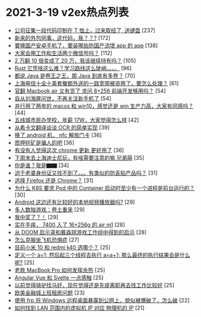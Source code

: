 # 2021-3-19 v2ex热点列表

+ [公司征集一段代码印制在 T 恤上，过来取经了, 送键盘](https://www.v2ex.com/t/763130#reply237) [237]
+ [新来的外包同事，这代码，我？？?](https://www.v2ex.com/t/763063#reply172) [172]
+ [要换国产安卓手机了，要装哪些防国产流氓 app 的 app](https://www.v2ex.com/t/763097#reply138) [138]
+ [大家会用工作和生活两个微信号吗？](https://www.v2ex.com/t/763052#reply112) [112]
+ [2 万翻 10 倍变成了 20 万，我该继续持有吗？](https://www.v2ex.com/t/763109#reply105) [105]
+ [Rust 它凭啥这么难？学习路线这么陡峭。。。。](https://www.v2ex.com/t/763062#reply96) [96]
+ [都说 Java 是卷王之王，那 Java 到底有多卷？](https://www.v2ex.com/t/763188#reply70) [70]
+ [上海电信十全十美套餐额外送的一路宽带被盗用了，要怎么处理？](https://www.v2ex.com/t/763086#reply61) [61]
+ [官翻 Macbook air 又有货了 求问 8+256 前端开发够用吗？](https://www.v2ex.com/t/763163#reply54) [54]
+ [自从刘海屏问世，不再关注新手机了](https://www.v2ex.com/t/763174#reply54) [54]
+ [并行用了两年的 macos 和 win10，感觉还是 win 生产力高，大家有同感吗？](https://www.v2ex.com/t/763209#reply44) [44]
+ [五线城市民办学校，年薪 17W，大家觉得怎么样](https://www.v2ex.com/t/763155#reply42) [42]
+ [从希卡文翻译谈谈 OCR 的简单实现](https://www.v2ex.com/t/763083#reply39) [39]
+ [换了 android 机， nfc 解放门卡](https://www.v2ex.com/t/763203#reply36) [36]
+ [质押挖矿是骗人的吧](https://www.v2ex.com/t/763093#reply36) [36]
+ [有没有人觉得这次 chrome 更新 更好用了](https://www.v2ex.com/t/763126#reply36) [36]
+ [下周末去上海迪士尼玩，有啥需要注意的嘛 兄弟萌](https://www.v2ex.com/t/763078#reply35) [35]
+ [你是谁？我是▇▇](https://www.v2ex.com/t/763034#reply34) [34]
+ [迫于老婆身份证又找不到了。。。有类似的防丢贴产品吗？](https://www.v2ex.com/t/763181#reply31) [31]
+ [选择 Firefox 还是 Chrome？](https://www.v2ex.com/t/763037#reply31) [31]
+ [为什么 K8S 要求 Pod 中的 Container 启动时至少有一个进程是前台运行的？](https://www.v2ex.com/t/763043#reply30) [30]
+ [Android 这边还有比较好的本地视频播放器吗?](https://www.v2ex.com/t/763172#reply29) [29]
+ [多人数独游戏：卷土重来](https://www.v2ex.com/t/763217#reply29) [29]
+ [我中奖了？！](https://www.v2ex.com/t/763057#reply29) [29]
+ [实在手痒， 7400 入了 16+256g 的 air m1](https://www.v2ex.com/t/763183#reply28) [28]
+ [从 DOOM 启示录和戴森球游戏工作组中得到的启示](https://www.v2ex.com/t/763061#reply28) [28]
+ [怎么克服坐飞机恐惧症](https://www.v2ex.com/t/763276#reply27) [27]
+ [目前小米 10 和 redmi k40 选哪个？](https://www.v2ex.com/t/763136#reply25) [25]
+ [定义一个 a=1; 然后起三个线程去执行 a=a+1; 那么最终的执行结果会是什么呢?](https://www.v2ex.com/t/763156#reply25) [25]
+ [老款 MacBook Pro 如何发挥余热](https://www.v2ex.com/t/763053#reply25) [25]
+ [Angular Vue 和 Svelte 一点感触](https://www.v2ex.com/t/763070#reply25) [25]
+ [以前觉得骑驴找马好，现在觉得还是先提离职再去找工作比较好](https://www.v2ex.com/t/763096#reply25) [25]
+ [欧美金融城上班租房问题](https://www.v2ex.com/t/763092#reply23) [23]
+ [使用 frp 将 Windows 远程桌面暴露到公网上，貌似被爆破了，怎么破](https://www.v2ex.com/t/763283#reply22) [22]
+ [如何找到 LAN 范围内的虚拟机 IP 对应 物理机的 IP](https://www.v2ex.com/t/763151#reply21) [21]
